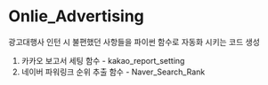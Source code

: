 # Onlie_Advertising
광고대행사 인턴 시 불편했던 사항들을 파이썬 함수로 자동화 시키는 코드 생성

1. 카카오 보고서 세팅 함수 - kakao_report_setting
2. 네이버 파워링크 순위 추출 함수 - Naver_Search_Rank
